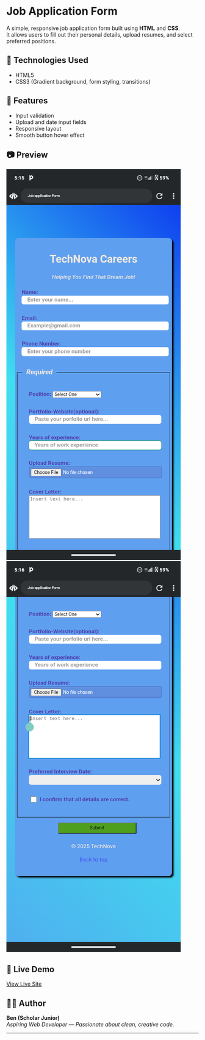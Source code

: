 # Job Application Form

A simple, responsive job application form built using **HTML** and **CSS**.  
It allows users to fill out their personal details, upload resumes, and select preferred positions.

## 🧰 Technologies Used
- HTML5
- CSS3 (Gradient background, form styling, transitions)

## 🚀 Features
- Input validation
- Upload and date input fields
- Responsive layout
- Smooth button hover effect

## 📷 Preview
![screenshot](preview.png)
![screenshot](preview1.png)

## 🔗 Live Demo
[View Live Site](https://benedictsamuel163-blip.github.io/job-application-form/)

## 👨‍💻 Author
**Ben (Scholar Junior)**  
*Aspiring Web Developer — Passionate about clean, creative code.*

---

